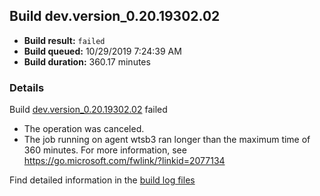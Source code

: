 ## Build dev.version_0.20.19302.02
- **Build result:** `failed`
- **Build queued:** 10/29/2019 7:24:39 AM
- **Build duration:** 360.17 minutes
### Details
Build [dev.version_0.20.19302.02](https://winappstudio.visualstudio.com/web/build.aspx?pcguid=a4ef43be-68ce-4195-a619-079b4d9834c2&builduri=vstfs%3a%2f%2f%2fBuild%2fBuild%2f31628) failed

+ The operation was canceled.
+ The job running on agent wtsb3 ran longer than the maximum time of 360 minutes. For more information, see https://go.microsoft.com/fwlink/?linkid=2077134

Find detailed information in the [build log files]()

